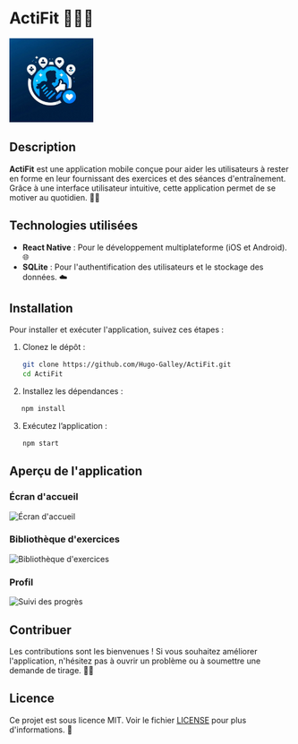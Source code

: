 # ActiFit 🏋️‍♂️📱

<img src="assets/images/logo.jpg" alt="Logo de l'App" width="150"/> <!-- Remplace par le chemin de ton image -->

## Description

**ActiFit** est une application mobile conçue pour aider les utilisateurs à rester en forme en leur fournissant des exercices et des séances d'entraînement. Grâce à une interface utilisateur intuitive, cette application permet de se motiver au quotidien. 💪✨


## Technologies utilisées

- **React Native** : Pour le développement multiplateforme (iOS et Android). 🌐
- **SQLite** : Pour l'authentification des utilisateurs et le stockage des données. ☁️

## Installation

Pour installer et exécuter l'application, suivez ces étapes :

1. Clonez le dépôt :
   ```bash
   git clone https://github.com/Hugo-Galley/ActiFit.git
   cd ActiFit
   ```
2.	Installez les dépendances :
   ```bash
      npm install
   ```
3. Exécutez l’application :
      ```bash
      npm start
   ```
   

## Aperçu de l'application

### Écran d'accueil

![Écran d'accueil](GitHubImg/HomePage.png)

### Bibliothèque d'exercices

![Bibliothèque d'exercices](GitHubImg/Librairy.png)

### Profil

![Suivi des progrès](GitHubImg/profil.png) 

## Contribuer

Les contributions sont les bienvenues ! Si vous souhaitez améliorer l'application, n'hésitez pas à ouvrir un problème ou à soumettre une demande de tirage. 🤝🌟

## Licence

Ce projet est sous licence MIT. Voir le fichier [LICENSE](LICENSE) pour plus d'informations. 📜